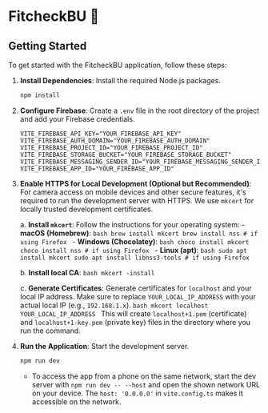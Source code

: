 # FitcheckBU 🌿

## Getting Started

To get started with the FitcheckBU application, follow these steps:

1.  **Install Dependencies**: Install the required Node.js packages.

    ```bash
    npm install
    ```

2.  **Configure Firebase**: Create a `.env` file in the root directory of the project and add your Firebase credentials.

    ```
    VITE_FIREBASE_API_KEY="YOUR_FIREBASE_API_KEY"
    VITE_FIREBASE_AUTH_DOMAIN="YOUR_FIREBASE_AUTH_DOMAIN"
    VITE_FIREBASE_PROJECT_ID="YOUR_FIREBASE_PROJECT_ID"
    VITE_FIREBASE_STORAGE_BUCKET="YOUR_FIREBASE_STORAGE_BUCKET"
    VITE_FIREBASE_MESSAGING_SENDER_ID="YOUR_FIREBASE_MESSAGING_SENDER_ID"
    VITE_FIREBASE_APP_ID="YOUR_FIREBASE_APP_ID"
    ```

3.  **Enable HTTPS for Local Development (Optional but Recommended)**:
    For camera access on mobile devices and other secure features, it's required to run the development server with HTTPS. We use `mkcert` for locally trusted development certificates.

    a. **Install `mkcert`**:
    Follow the instructions for your operating system: - **macOS (Homebrew)**:
    `bash
        brew install mkcert
        brew install nss # if using Firefox
        ` - **Windows (Chocolatey)**:
    `bash
        choco install mkcert
        choco install nss # if using Firefox
        ` - **Linux (apt)**:
    `bash
        sudo apt install mkcert
        sudo apt install libnss3-tools # if using Firefox
        `

    b. **Install local CA**:
    `bash
    mkcert -install
    `

    c. **Generate Certificates**:
    Generate certificates for `localhost` and your local IP address. Make sure to replace `YOUR_LOCAL_IP_ADDRESS` with your actual local IP (e.g., `192.168.1.x`).
    `bash
    mkcert localhost YOUR_LOCAL_IP_ADDRESS
    `
    This will create `localhost+1.pem` (certificate) and `localhost+1-key.pem` (private key) files in the directory where you run the command.

4.  **Run the Application**: Start the development server.

    ```bash
    npm run dev
    ```

    - To access the app from a phone on the same network, start the dev server with `npm run dev -- --host` and open the shown network URL on your device. The `host: '0.0.0.0'` in `vite.config.ts` makes it accessible on the network.
